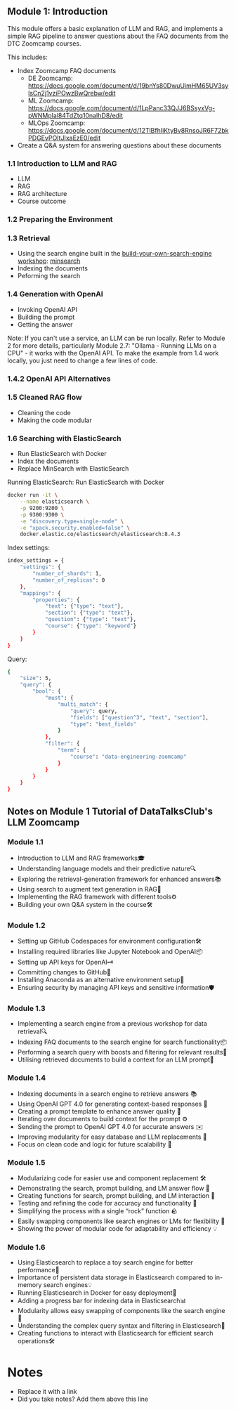 ## Module 1: Introduction
This module offers a basic explanation of LLM and RAG, and implements a simple RAG pipeline to answer questions about the FAQ documents from the DTC Zoomcamp courses.

This includes: 
* Index Zoomcamp FAQ documents
   * DE Zoomcamp: https://docs.google.com/document/d/19bnYs80DwuUimHM65UV3sylsCn2j1vziPOwzBwQrebw/edit
   * ML Zoomcamp: https://docs.google.com/document/d/1LpPanc33QJJ6BSsyxVg-pWNMplal84TdZtq10naIhD8/edit
   * MLOps Zoomcamp: https://docs.google.com/document/d/12TlBfhIiKtyBv8RnsoJR6F72bkPDGEvPOItJIxaEzE0/edit
* Create a Q&A system for answering questions about these documents

### 1.1 Introduction to LLM and RAG
* LLM
* RAG
* RAG architecture
* Course outcome

### 1.2 Preparing the Environment

### 1.3 Retrieval
* Using the search engine built in the [build-your-own-search-engine workshop](https://github.com/alexeygrigorev/build-your-own-search-engine): [minsearch](https://github.com/alexeygrigorev/minsearch)
* Indexing the documents
* Peforming the search

### 1.4 Generation with OpenAI
* Invoking OpenAI API
* Building the prompt
* Getting the answer

Note: If you can't use a service, an LLM can be run locally. Refer to Module 2 for more details, particularly Module 2.7: "Ollama - Running LLMs on a CPU" - it works with the OpenAI API. To make the example from 1.4 work locally, you just need to change a few lines of code.

### 1.4.2 OpenAI API Alternatives

### 1.5 Cleaned RAG flow

* Cleaning the code 
* Making the code modular

### 1.6 Searching with ElasticSearch
* Run ElasticSearch with Docker
* Index the documents
* Replace MinSearch with ElasticSearch

Running ElasticSearch: Run ElasticSearch with Docker

```bash
docker run -it \
    --name elasticsearch \
    -p 9200:9200 \
    -p 9300:9300 \
    -e "discovery.type=single-node" \
    -e "xpack.security.enabled=false" \
    docker.elastic.co/elasticsearch/elasticsearch:8.4.3
```

Index settings:
```bash
index_settings = {
    "settings": {
        "number_of_shards": 1,
        "number_of_replicas": 0
    },
    "mappings": {
        "properties": {
            "text": {"type": "text"},
            "section": {"type": "text"},
            "question": {"type": "text"},
            "course": {"type": "keyword"} 
        }
    }
}
```

Query:
```bash
{
    "size": 5,
    "query": {
        "bool": {
            "must": {
                "multi_match": {
                    "query": query,
                    "fields": ["question^3", "text", "section"],
                    "type": "best_fields"
                }
            },
            "filter": {
                "term": {
                    "course": "data-engineering-zoomcamp"
                }
            }
        }
    }
}
```


## Notes on Module 1 Tutorial of DataTalksClub's LLM Zoomcamp

### Module 1.1
* Introduction to LLM and RAG frameworks🎓
*  Understanding language models and their predictive nature🔍
*  Exploring the retrieval-generation framework for enhanced answers📚
*  Using search to augment text generation in RAG🧠
*  Implementing the RAG framework with different tools⚙️
*  Building your own Q&A system in the course🛠️

### Module 1.2
*  Setting up GitHub Codespaces for environment configuration🛠️
*  Installing required libraries like Jupyter Notebook and OpenAI📦
* Setting up API keys for OpenAI🗝️
*  Committing changes to GitHub📝
*  Installing Anaconda as an alternative environment setup🚀
*  Ensuring security by managing API keys and sensitive information🛡️ 

### Module 1.3
*  Implementing a search engine from a previous workshop for data retrieval🔍
*  Indexing FAQ documents to the search engine for search functionality📦 
*  Performing a search query with boosts and filtering for relevant results📝
*  Utilising retrieved documents to build a context for an LLM prompt🧠

### Module 1.4
*  Indexing documents in a search engine to retrieve answers 📚
*  Using OpenAI GPT 4.0 for generating context-based responses 🤖
*  Creating a prompt template to enhance answer quality 🎨
*  Iterating over documents to build context for the prompt ⚙️
*  Sending the prompt to OpenAI GPT 4.0 for accurate answers ✉️
*  Improving modularity for easy database and LLM replacements 🔄
*  Focus on clean code and logic for future scalability 🧹

### Module 1.5
*  Modularizing code for easier use and component replacement 🛠️
*  Demonstrating the search, prompt building, and LM answer flow 🔄
*  Creating functions for search, prompt building, and LM interaction 🧩
*  Testing and refining the code for accuracy and functionality 🧪
*  Simplifying the process with a single “rock” function 🪨
*  Easily swapping components like search engines or LMs for flexibility 🔄
*  Showing the power of modular code for adaptability and efficiency 💡

### Module 1.6
*  Using Elasticsearch to replace a toy search engine for better performance🚀
*  Importance of persistent data storage in Elasticsearch compared to in-memory search engines💡 
*  Running Elasticsearch in Docker for easy deployment🐳
* Adding a progress bar for indexing data in Elasticsearch📊
* Modularity allows easy swapping of components like the search engine🤖 
* Understanding the complex query syntax and filtering in Elasticsearch🧠 
* Creating functions to interact with Elasticsearch for efficient search operations🛠️ 

# Notes
* Replace it with a link
* Did you take notes? Add them above this line
